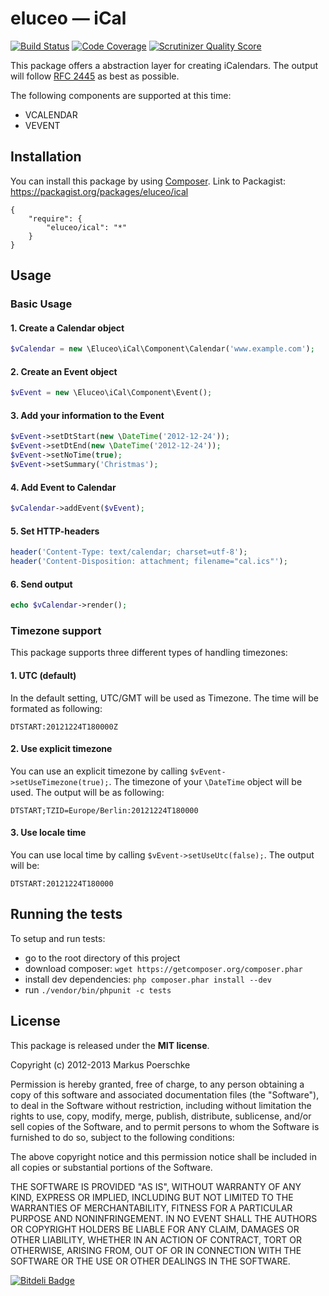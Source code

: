 # eluceo — iCal

[![Build Status](https://secure.travis-ci.org/eluceo/iCal.png)](http://travis-ci.org/eluceo/iCal) [![Code Coverage](https://scrutinizer-ci.com/g/eluceo/iCal/badges/coverage.png?s=96bd87d2615285caaef1173e80f0aad7ac98d86a)](https://scrutinizer-ci.com/g/eluceo/iCal/) [![Scrutinizer Quality Score](https://scrutinizer-ci.com/g/eluceo/iCal/badges/quality-score.png?s=dd55c5a4e8acc26b2436c2f55c4c14e3fd1026cb)](https://scrutinizer-ci.com/g/eluceo/iCal/)

This package offers a abstraction layer for creating iCalendars. The output will 
follow [RFC 2445](http://www.ietf.org/rfc/rfc2445.txt) as best as possible.

The following components are supported at this time:

* VCALENDAR
* VEVENT

## Installation

You can install this package by using [Composer](http://getcomposer.org). 
Link to Packagist: https://packagist.org/packages/eluceo/ical

```
{
    "require": {
        "eluceo/ical": "*"
    }
}
```

## Usage

### Basic Usage

#### 1. Create a Calendar object

```PHP
$vCalendar = new \Eluceo\iCal\Component\Calendar('www.example.com');
```

#### 2. Create an Event object

```PHP
$vEvent = new \Eluceo\iCal\Component\Event();
```

#### 3. Add your information to the Event

```PHP
$vEvent->setDtStart(new \DateTime('2012-12-24'));
$vEvent->setDtEnd(new \DateTime('2012-12-24'));
$vEvent->setNoTime(true);
$vEvent->setSummary('Christmas');
```

#### 4. Add Event to Calendar

```PHP
$vCalendar->addEvent($vEvent);
```

#### 5. Set HTTP-headers

```PHP
header('Content-Type: text/calendar; charset=utf-8');
header('Content-Disposition: attachment; filename="cal.ics"');
```

#### 6. Send output

```PHP
echo $vCalendar->render();
```

### Timezone support

This package supports three different types of handling timezones:

#### 1. UTC (default)

In the default setting, UTC/GMT will be used as Timezone. The time will be formated as following:

```
DTSTART:20121224T180000Z
```

#### 2. Use explicit timezone

You can use an explicit timezone by calling `$vEvent->setUseTimezone(true);`. The timezone of your 
`\DateTime` object will be used. The output will be as following:

```
DTSTART;TZID=Europe/Berlin:20121224T180000
```

#### 3. Use locale time

You can use local time by calling `$vEvent->setUseUtc(false);`. The output will be:

```
DTSTART:20121224T180000
```

## Running the tests

To setup and run tests:

- go to the root directory of this project
- download composer: `wget https://getcomposer.org/composer.phar`
- install dev dependencies: `php composer.phar install --dev`
- run `./vendor/bin/phpunit -c tests`

## License

This package is released under the __MIT license__.

Copyright (c) 2012-2013 Markus Poerschke

Permission is hereby granted, free of charge, to any person obtaining a copy
of this software and associated documentation files (the "Software"), to deal
in the Software without restriction, including without limitation the rights
to use, copy, modify, merge, publish, distribute, sublicense, and/or sell
copies of the Software, and to permit persons to whom the Software is furnished
to do so, subject to the following conditions:

The above copyright notice and this permission notice shall be included in all
copies or substantial portions of the Software.

THE SOFTWARE IS PROVIDED "AS IS", WITHOUT WARRANTY OF ANY KIND, EXPRESS OR
IMPLIED, INCLUDING BUT NOT LIMITED TO THE WARRANTIES OF MERCHANTABILITY,
FITNESS FOR A PARTICULAR PURPOSE AND NONINFRINGEMENT. IN NO EVENT SHALL THE
AUTHORS OR COPYRIGHT HOLDERS BE LIABLE FOR ANY CLAIM, DAMAGES OR OTHER
LIABILITY, WHETHER IN AN ACTION OF CONTRACT, TORT OR OTHERWISE, ARISING FROM,
OUT OF OR IN CONNECTION WITH THE SOFTWARE OR THE USE OR OTHER DEALINGS IN
THE SOFTWARE.


[![Bitdeli Badge](https://d2weczhvl823v0.cloudfront.net/eluceo/ical/trend.png)](https://bitdeli.com/free "Bitdeli Badge")

